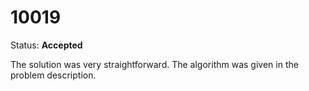 10019
=====

Status: **Accepted**

The solution was very straightforward. The algorithm was given in the problem description.
